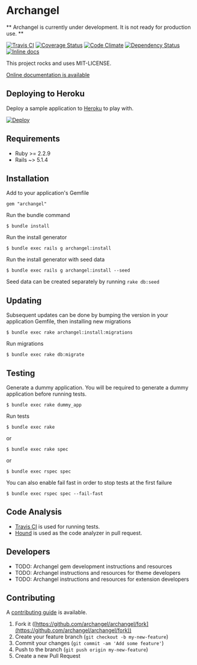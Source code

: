 # Archangel

** Archangel is currently under development. It is not ready for production use. **

[![Travis CI](https://travis-ci.org/archangel/archangel.svg?branch=master)](https://travis-ci.org/archangel/archangel)
[![Coverage Status](https://coveralls.io/repos/github/archangel/archangel/badge.svg?branch=master)](https://coveralls.io/github/archangel/archangel?branch=master)
[![Code Climate](https://codeclimate.com/github/archangel/archangel/badges/gpa.svg)](https://codeclimate.com/github/archangel/archangel)
[![Dependency Status](https://gemnasium.com/badges/github.com/archangel/archangel.svg)](https://gemnasium.com/github.com/archangel/archangel)
[![Inline docs](http://inch-ci.org/github/archangel/archangel.svg?branch=master)](http://inch-ci.org/github/archangel/archangel)

This project rocks and uses MIT-LICENSE.

[Online documentation is available](http://www.rubydoc.info/github/archangel/archangel/master)

## Deploying to Heroku

Deploy a sample application to [Heroku](https://www.heroku.com/) to play with.

[![Deploy](https://www.herokucdn.com/deploy/button.svg)](https://heroku.com/deploy?template=https://github.com/archangel/sample)

## Requirements

* Ruby >= 2.2.9
* Rails ~> 5.1.4

## Installation

Add to your application's Gemfile

```
gem "archangel"
```

Run the bundle command

```
$ bundle install
```

Run the install generator

```
$ bundle exec rails g archangel:install
```

Run the install generator with seed data

```
$ bundle exec rails g archangel:install --seed
```

Seed data can be created separately by running `rake db:seed`

## Updating

Subsequent updates can be done by bumping the version in your application Gemfile, then installing new migrations

```
$ bundle exec rake archangel:install:migrations
```

Run migrations

```
$ bundle exec rake db:migrate
```

## Testing

Generate a dummy application. You will be required to generate a dummy application before running tests.

```
$ bundle exec rake dummy_app
```

Run tests

```
$ bundle exec rake
```

or

```
$ bundle exec rake spec
```

or

```
$ bundle exec rspec spec
```

You can also enable fail fast in order to stop tests at the first failure

```
$ bundle exec rspec spec --fail-fast
```

## Code Analysis

* [Travis CI](https://travis-ci.org/) is used for running tests.
* [Hound](https://houndci.com/) is used as the code analyzer in pull request.

## Developers

* TODO: Archangel gem development instructions and resources
* TODO: Archangel instructions and resources for theme developers
* TODO: Archangel instructions and resources for extension developers

## Contributing

A [contributing guide](CONTRIBUTING.md) is available.

1. Fork it ([https://github.com/archangel/archangel/fork](https://github.com/archangel/archangel/fork))
2. Create your feature branch (`git checkout -b my-new-feature`)
3. Commit your changes (`git commit -am 'Add some feature'`)
4. Push to the branch (`git push origin my-new-feature`)
5. Create a new Pull Request
